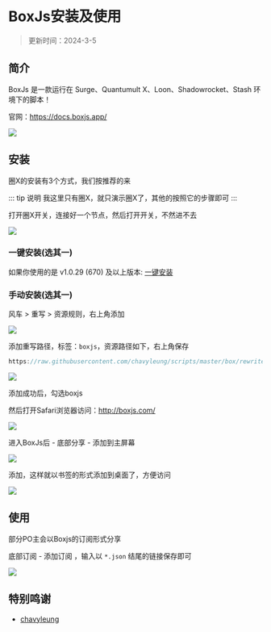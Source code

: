 # BoxJs安装及使用

> 更新时间：2024-3-5

## 简介

BoxJs 是一款运行在 Surge、Quantumult X、Loon、Shadowrocket、Stash 环境下的脚本！


官网：https://docs.boxjs.app/


![](/boxjs/boxjs-01.png)


## 安装


圈X的安装有3个方式，我们按推荐的来

::: tip 说明
我这里只有圈X，就只演示圈X了，其他的按照它的步骤即可
:::


打开圈X开关，连接好一个节点，然后打开开关，不然进不去

![](/boxjs/boxjs-02.png)





### 一键安装(选其一)

如果你使用的是 v1.0.29 (670) 及以上版本: [一键安装](https://api.boxjs.app/quanx-install)


### 手动安装(选其一)

风车 > 重写 > 资源规则，右上角添加

![](/boxjs/boxjs-03.png)

添加重写路径，标签：`boxjs`，资源路径如下，右上角保存

```js
https://raw.githubusercontent.com/chavyleung/scripts/master/box/rewrite/boxjs.rewrite.quanx.conf
```

![](/boxjs/boxjs-04.png)

添加成功后，勾选boxjs

然后打开Safari浏览器访问：http://boxjs.com/

![](/boxjs/boxjs-05.png)


进入BoxJs后 - 底部分享 - 添加到主屏幕

![](/boxjs/boxjs-06.png)

添加，这样就以书签的形式添加到桌面了，方便访问

![](/boxjs/boxjs-07.png)


## 使用

部分PO主会以Boxjs的订阅形式分享

底部订阅 - 添加订阅 ，输入以 `*.json` 结尾的链接保存即可

![](/boxjs/boxjs-08.png)


## 特别鸣谢

* [chavyleung](https://github.com/chavyleung/scripts)

